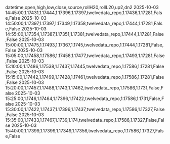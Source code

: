 datetime,open,high,low,close,source,rollH20,rollL20,up2,dn2
2025-10-03 14:45:00,1.17431,1.17444,1.17396,1.17397,twelvedata_repo,1.17436,1.17281,False,False
2025-10-03 14:50:00,1.17397,1.17397,1.17349,1.17358,twelvedata_repo,1.17444,1.17281,False,False
2025-10-03 14:55:00,1.17354,1.17387,1.17351,1.17381,twelvedata_repo,1.17444,1.17281,False,False
2025-10-03 15:00:00,1.17475,1.17493,1.17367,1.1745,twelvedata_repo,1.17444,1.17281,False,False
2025-10-03 15:05:00,1.17458,1.17586,1.17458,1.17477,twelvedata_repo,1.17493,1.17281,False,False
2025-10-03 15:10:00,1.17486,1.17538,1.17437,1.17445,twelvedata_repo,1.17586,1.17281,False,False
2025-10-03 15:15:00,1.17442,1.17499,1.17428,1.17461,twelvedata_repo,1.17586,1.17281,False,False
2025-10-03 15:20:00,1.17457,1.17488,1.1743,1.17462,twelvedata_repo,1.17586,1.1731,False,False
2025-10-03 15:25:00,1.1746,1.17464,1.17396,1.17422,twelvedata_repo,1.17586,1.1731,False,False
2025-10-03 15:30:00,1.17422,1.17437,1.17396,1.17437,twelvedata_repo,1.17586,1.17327,False,False
2025-10-03 15:35:00,1.17433,1.17467,1.1739,1.174,twelvedata_repo,1.17586,1.17327,False,False
2025-10-03 15:40:00,1.17399,1.17399,1.17349,1.17356,twelvedata_repo,1.17586,1.17327,False,False
